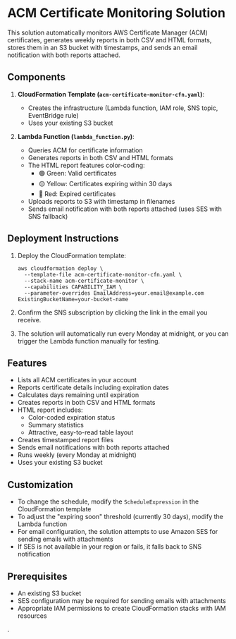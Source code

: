 # ACM Certificate Monitoring Solution

This solution automatically monitors AWS Certificate Manager (ACM) certificates, generates weekly reports in both CSV and HTML formats, stores them in an S3 bucket with timestamps, and sends an email notification with both reports attached.

## Components

1. **CloudFormation Template (`acm-certificate-monitor-cfn.yaml`)**: 
   - Creates the infrastructure (Lambda function, IAM role, SNS topic, EventBridge rule)
   - Uses your existing S3 bucket

2. **Lambda Function (`lambda_function.py`)**:
   - Queries ACM for certificate information
   - Generates reports in both CSV and HTML formats
   - The HTML report features color-coding:
     - 🟢 Green: Valid certificates
     - 🟡 Yellow: Certificates expiring within 30 days
     - 🔴 Red: Expired certificates
   - Uploads reports to S3 with timestamp in filenames
   - Sends email notification with both reports attached (uses SES with SNS fallback)

## Deployment Instructions

1. Deploy the CloudFormation template:
   ```
   aws cloudformation deploy \
     --template-file acm-certificate-monitor-cfn.yaml \
     --stack-name acm-certificate-monitor \
     --capabilities CAPABILITY_IAM \
     --parameter-overrides EmailAddress=your.email@example.com ExistingBucketName=your-bucket-name
   ```

2. Confirm the SNS subscription by clicking the link in the email you receive.

3. The solution will automatically run every Monday at midnight, or you can trigger the Lambda function manually for testing.

## Features

- Lists all ACM certificates in your account
- Reports certificate details including expiration dates
- Calculates days remaining until expiration
- Creates reports in both CSV and HTML formats
- HTML report includes:
  - Color-coded expiration status
  - Summary statistics 
  - Attractive, easy-to-read table layout
- Creates timestamped report files
- Sends email notifications with both reports attached
- Runs weekly (every Monday at midnight)
- Uses your existing S3 bucket

## Customization

- To change the schedule, modify the `ScheduleExpression` in the CloudFormation template
- To adjust the "expiring soon" threshold (currently 30 days), modify the Lambda function
- For email configuration, the solution attempts to use Amazon SES for sending emails with attachments
- If SES is not available in your region or fails, it falls back to SNS notification

## Prerequisites

- An existing S3 bucket
- SES configuration may be required for sending emails with attachments
- Appropriate IAM permissions to create CloudFormation stacks with IAM resources

.